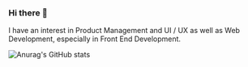 ### Hi there 👋

I have an interest in Product Management and UI / UX as well as Web Development, especially in Front End Development.

![Anurag's GitHub stats](https://github-readme-stats.vercel.app/api?username=Gary029&hide=contribs,prs)
